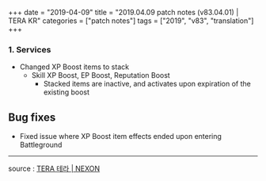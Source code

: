 +++
date = "2019-04-09"
title = "2019.04.09 patch notes (v83.04.01) | TERA KR"
categories = ["patch notes"]
tags = ["2019", "v83", "translation"]
+++

### 1. Services
- Changed XP Boost items to stack
  - Skill XP Boost, EP Boost, Reputation Boost
    - Stacked items are inactive, and activates upon expiration of the existing boost

## Bug fixes

- Fixed issue where XP Boost item effects ended upon entering Battleground

----

source : [TERA 테라 | NEXON](http://tera.nexon.com/news/update/view.aspx?n4articlesn=387)
